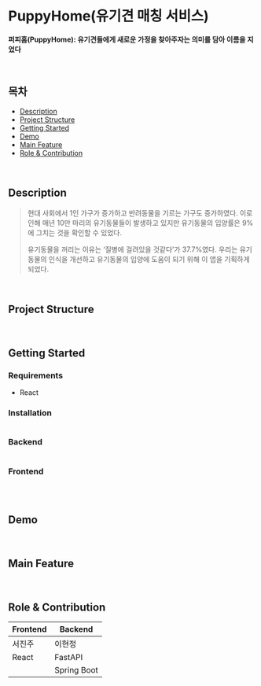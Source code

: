 # PuppyHome(유기견 매칭 서비스)
**퍼피홈(PuppyHome): 유기견들에게 새로운 가정을 찾아주자는 의미를 담아 이름을 지었다**

<br/>

## 목차
- [Description](#Description)
- [Project Structure](#Project-Structure)
- [Getting Started](#Getting-Started)
- [Demo](#Demo)
- [Main Feature](#Main-Feature)
- [Role & Contribution](#Role-&-Contribution)

<br/>
  
## Description

> 현대 사회에서 1인 가구가 증가하고 반려동물을 기르는 가구도 증가하였다. 이로 인해 매년 10만 마리의 유기동물들이 발생하고 있지만 유기동물의 입양률은 9%에 그치는 것을 확인할 수 있었다.
> 
> 
> 유기동물을 꺼리는 이유는 ‘질병에 걸려있을 것같다’가 37.7%였다. 우리는 유기동물의 인식을 개선하고 유기동물의 입양에 도움이 되기 위해 이 앱을 기획하게 되었다.
>

<br/>

## Project Structure

<br/>

## Getting Started

### Requirements
- React

### Installation
```
```
### Backend
```
```
### Frontend
```
```

<br/>

## Demo

<br/>


## Main Feature

<br/>

## Role & Contribution
|Frontend|Backend|
|--------|--------|
|서진주|이현정|
|React|FastAPI|
| |Spring Boot|
